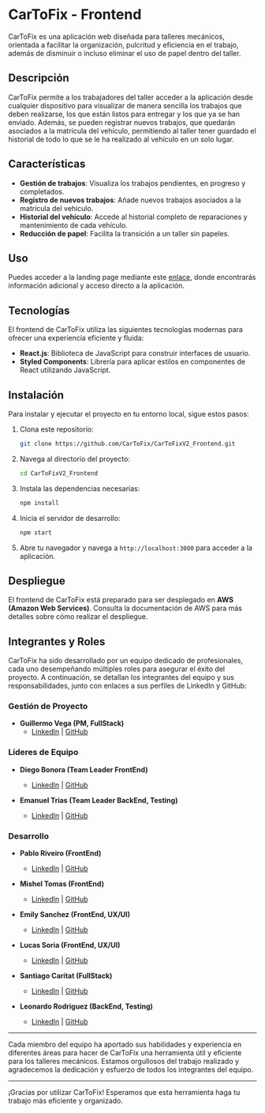 # CarToFix - Frontend

CarToFix es una aplicación web diseñada para talleres mecánicos, orientada a facilitar la organización, pulcritud y eficiencia en el trabajo, además de disminuir o incluso eliminar el uso de papel dentro del taller.

## Descripción

CarToFix permite a los trabajadores del taller acceder a la aplicación desde cualquier dispositivo para visualizar de manera sencilla los trabajos que deben realizarse, los que están listos para entregar y los que ya se han enviado. Además, se pueden registrar nuevos trabajos, que quedarán asociados a la matrícula del vehículo, permitiendo al taller tener guardado el historial de todo lo que se le ha realizado al vehículo en un solo lugar.

## Características

- **Gestión de trabajos**: Visualiza los trabajos pendientes, en progreso y completados.
- **Registro de nuevos trabajos**: Añade nuevos trabajos asociados a la matrícula del vehículo.
- **Historial del vehículo**: Accede al historial completo de reparaciones y mantenimiento de cada vehículo.
- **Reducción de papel**: Facilita la transición a un taller sin papeles.

## Uso

Puedes acceder a la landing page mediante este [enlace](#), donde encontrarás información adicional y acceso directo a la aplicación.

## Tecnologías

El frontend de CarToFix utiliza las siguientes tecnologías modernas para ofrecer una experiencia eficiente y fluida:

- **React.js**: Biblioteca de JavaScript para construir interfaces de usuario.
- **Styled Components**: Librería para aplicar estilos en componentes de React utilizando JavaScript.

## Instalación

Para instalar y ejecutar el proyecto en tu entorno local, sigue estos pasos:

1. Clona este repositorio:
   ```bash
   git clone https://github.com/CarToFix/CarToFixV2_Frontend.git
   ```
2. Navega al directorio del proyecto:
   ```bash
   cd CarToFixV2_Frontend
   ```
3. Instala las dependencias necesarias:
   ```bash
   npm install
   ```
4. Inicia el servidor de desarrollo:
   ```bash
   npm start
   ```
5. Abre tu navegador y navega a `http://localhost:3000` para acceder a la aplicación.

## Despliegue

El frontend de CarToFix está preparado para ser desplegado en **AWS (Amazon Web Services)**. Consulta la documentación de AWS para más detalles sobre cómo realizar el despliegue.

## Integrantes y Roles

CarToFix ha sido desarrollado por un equipo dedicado de profesionales, cada uno desempeñando múltiples roles para asegurar el éxito del proyecto. A continuación, se detallan los integrantes del equipo y sus responsabilidades, junto con enlaces a sus perfiles de LinkedIn y GitHub:

### Gestión de Proyecto

- **Guillermo Vega (PM, FullStack)**
  - [LinkedIn](https://www.linkedin.com/in/guillermo-vega-hernandez/) | [GitHub](https://github.com/Korchea)

### Líderes de Equipo

- **Diego Bonora (Team Leader FrontEnd)**
  - [LinkedIn](https://www.linkedin.com/in/diego-bonora/) | [GitHub](https://github.com/Diego-Bonora)

- **Emanuel Trias (Team Leader BackEnd, Testing)**
  - [LinkedIn](https://www.linkedin.com/in/emanuel-trias-86641a280/) | [GitHub](https://github.com/KrasniKot)

### Desarrollo

- **Pablo Riveiro (FrontEnd)**
  - [LinkedIn](https://www.linkedin.com/in/pablo-riveiro-uy/) | [GitHub](https://github.com/pablo-riveiro-uy)

- **Mishel Tomas (FrontEnd)**
  - [LinkedIn](https://www.linkedin.com/in/mishel-tomas-53aa4229b/) | [GitHub](https://github.com/Mishel450)

- **Emily Sanchez (FrontEnd, UX/UI)**
  - [LinkedIn](https://www.linkedin.com/in/emily-s%C3%A1nchez-234b35252/) | [GitHub](https://github.com/20Emi)

- **Lucas Soria (FrontEnd, UX/UI)**
  - [LinkedIn](https://www.linkedin.com/in/lucas-soria-a1b655299/) | [GitHub](https://github.com/lucassoriabusto)

- **Santiago Caritat (FullStack)**
  - [LinkedIn](https://www.linkedin.com/in/santiago-caritat/) | [GitHub](https://github.com/SantiagoC16)

- **Leonardo Rodriguez (BackEnd, Testing)**
  - [LinkedIn](https://www.linkedin.com/in/leonardo-rodriguez-0822a72a0/) | [GitHub](https://github.com/LeoRod17)

---

Cada miembro del equipo ha aportado sus habilidades y experiencia en diferentes áreas para hacer de CarToFix una herramienta útil y eficiente para los talleres mecánicos. Estamos orgullosos del trabajo realizado y agradecemos la dedicación y esfuerzo de todos los integrantes del equipo.

---

¡Gracias por utilizar CarToFix! Esperamos que esta herramienta haga tu trabajo más eficiente y organizado.